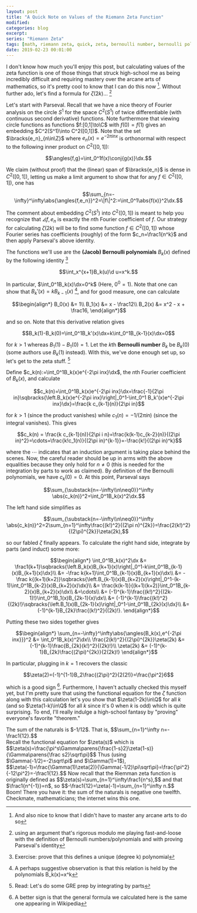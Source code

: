 ```yaml
---
layout: post
title: "A Quick Note on Values of the Riemann Zeta Function"
modified:
categories: blog
excerpt:
series: "Riemann Zeta"
tags: [math, riemann zeta, quick, zeta, bernoulli number, bernoulli polynomial]
date: 2019-02-23 00:01:00
---
```


I don't know how much you'll enjoy this post, but calculating values of the zeta function is one of those things that struck high-school me as being incredibly difficult and requiring mastery over the arcane arts of mathematics, so it's pretty cool to know that I can do this now [^1]. Without further ado, let's find a formula for $\zeta(2k)\dots$ [^2]

Let's start with Parseval. Recall that we have a nice theory of Fourier analysis on the circle $S^1$ for the space $C^2(S^1)$ of twice differentiable (with continuous second derivative) functions. Note furthermore that viewing circle functions as functions $f:[0,1]\to\C$ with $f(0)=f(1)$ gives an embedding $C^2(S^1)\into C^2([0,1])$. Note that the set $\bracks{e_n}_{n\in\Z}$ where $e_n(x)=e^{-2\pi inx}$ is orthonormal with respect to the following inner product on $C^2([0,1])$:

$$\angles{f,g}=\int_0^1f(x)\conj{g(x)}\dx.$$

We claim (without proof) that the (linear) span of $\bracks{e_n}$ is dense in $C^2([0,1])$, letting us make a limit argument to show that for any $f\in C^2([0,1])$, one has

$$\sum_{n=-\infty}^\infty\abs{\angles{f,e_n}}^2=\|f\|^2:=\int_0^1\abs{f(x)}^2\dx.$$

The comment about embedding $C^2(S^1)$ into $C^2([0,1])$ is meant to help you recognize that $\angles{f,e_n}$ is exactly the $n$th Fourier coefficient of $f$. Our strategy for calculating $\zeta(2k)$ will be to find some function $f\in C^2([0,1])$ whose Fourier series has coefficients (roughly) of the form $c_n=\frac1{n^k}$ and then apply Parseval's above identity.

The functions we'll use are the <b>(Jacob) Bernoulli polynomials</b> $B_k(x)$ defined by the following identity [^4]

$$\int_x^{x+1}B_k(u)\d u=x^k.$$

In particular, $\int_0^1B_k(x)\dx=0^k$ (Here, $0^0=1$). Note that one can show that $B_k'(x)=kB_{k-1}(x)$ [^3], and for good measure, one can calculate

$$\begin{align*}
    B_0(x) &= 1\\
    B_1(x) &= x - \frac12\\
    B_2(x) &= x^2 - x + \frac16,
\end{align*}$$

and so on. Note that this derivative relation gives

$$B_k(1)-B_k(0)=\int_0^1B_k'(x)\dx=k\int_0^1B_{k-1}(x)\dx=0$$

for $k>1$ whereas $B_1(1)-B_1(0)=1$. Let the $k$th <b>Bernoulli number</b> $B_k$ be $B_k(0)$ (some authors use $B_k(1)$ instead). With this, we've done enough set up, so let's get to the zeta stuff. [^5]

Define $c_k(n):=\int_0^1B_k(x)e^{-2\pi inx}\dx$, the $n$th Fourier coefficient of $B_k(x)$, and calculate

$$c_k(n)=\int_0^1B_k(x)e^{-2\pi inx}\dx=\frac{-1}{2\pi in}\sqbracks{\left.B_k(x)e^{-2\pi inx}\right|_0^1-\int_0^1 B_k'(x)e^{-2\pi inx}\dx}=\frac{k c_{k-1}(n)}{2\pi in}$$

for $k>1$ (since the product vanishes) while $c_1(n)=-1/(2\pi in)$ (since the integral vanishes). This gives

$$c_k(n) = \frac{k c_{k-1}(n)}{2\pi i n}=\frac{k(k-1)c_{k-2}(n)}{(2\pi in)^2}=\cdots=\frac{k!c_1(n)}{(2\pi in)^{k-1}}=-\frac{k!}{(2\pi in)^k}$$

where the $\cdots$ indicates that an induction argument is taking place behind the scenes. Now, the careful reader should be up in arms with the above equalities because they only hold for $n\neq0$ (this is needed for the integration by parts to work as claimed). By definition of the Bernoulli polynomials, we have $c_k(0)=0$. At this point, Parseval says

$$\sum_{\substack{n=-\infty\\n\neq0}}^\infty \abs{c_k(n)}^2=\int_0^1B_k(x)^2\dx.$$

The left hand side simplifies as

$$\sum_{\substack{n=-\infty\\n\neq0}}^\infty \abs{c_k(n)}^2=2\sum_{n=1}^\infty\frac{(k!)^2}{(2\pi n)^{2k}}=\frac{2(k!)^2}{(2\pi)^{2k}}\zeta(2k),$$

so our fabled $\zeta$ finally appears. To calculate the right hand side, integrate by parts (and induct) some more:

$$\begin{align*}
    \int_0^1B_k(x)^2\dx 
    &= \frac1{k+1}\sqbracks{\left.B_k(x)B_{k+1}(x)\right|_0^1-k\int_0^1B_{k-1}(x)B_{k+1}(x)\dx}\\
    &= -\frac k{k+1}\int_0^1B_{k-1}(x)B_{k+1}(x)\dx\\
    &= -\frac k{(k+1)(k+2)}\sqbracks{\left.B_{k-1}(x)B_{k+2}(x)\right|_0^1-(k-1)\int_0^1B_{k-2}(x)B_{k+2}(x)\dx}\\
    &= \frac{k(k-1)}{(k+1)(k+2)}\int_0^1B_{k-2}(x)B_{k+2}(x)\dx\\
    &=\cdots\\
    &= (-1)^{k-1}\frac{(k!)^2}{(2k-1)!}\int_0^1B_1(x)B_{2k-1}(x)\dx\\
    &= (-1)^{k-1}\frac{(k!)^2}{(2k)!}\sqbracks{\left.B_1(x)B_{2k-1}(x)\right|_0^1-\int_0^1B_{2k}(x)\dx}\\
    &= (-1)^{k-1}B_{2k}\frac{(k!)^2}{(2k)!}.
\end{align*}$$

Putting these two sides together gives

$$\begin{align*}
    \sum_{n=-\infty}^\infty\abs{\angles{B_k(x),e^{-2\pi inx}}}^2 &= \int_0^1B_k(x)^2\dx\\
    \frac{2(k!)^2}{(2\pi)^{2k}}\zeta(2k) &= (-1)^{k-1}\frac{B_{2k}(k!)^2}{(2k)!}\\
    \zeta(2k) &= (-1)^{k-1}B_{2k}\frac{(2\pi)^{2k}}{2(2k)!}
\end{align*}$$

In particular, plugging in $k=1$ recovers the classic

$$\zeta(2)=(-1)^{1-1}B_2\frac{(2\pi)^2}{2(2!)}=\frac{\pi^2}6$$

which is a good sign [^6]. Furthermore, I haven't actually checked this myself yet, but I'm pretty sure that using the functional equation for the $\zeta$ function along with this calculation let's you show that $\zeta(1-2k)\in\Q$ for all $k$ (and so $\zeta(1-k)\in\Q$ for all $k$ since it's 0 when $k$ is odd) which is quite surprising. To end, I'll really indulge a high-school fantasy by "proving" everyone's favorite "theorem."

<div class="theorem" name="The Best One">
    The sum of the naturals is $-1/12$. That is,
    $$\sum_{n=1}^\infty n=-\frac1{12}.$$
</div> 
<div class="proof4">
    Recall the functional equation for $\zeta(s)$ which is
    $$\zeta(s)=\frac{\pi^s\Gamma\parens{\frac{1-s}2}\zeta(1-s)}{\Gamma\parens{\frac s2}\sqrt\pi}$$
    Thus (using $\Gamma(-1/2)=-2\sqrt\pi$ and $\Gamma(1)=1$),
    $$\zeta(-1)=\frac{\Gamma(1)\zeta(2)}{\Gamma(-1/2)\pi\sqrt\pi}=\frac{\pi^2}{-12\pi^2}=-\frac1{12}.$$
    Now recall that the Riemman zeta function is originally defined as
    $$\zeta(s)=\sum_{n=1}^\infty\frac1{n^s},$$
    and that $\frac1{n^{-1}}=n$, so 
    $$-\frac1{12}=\zeta(-1)=\sum_{n=1}^\infty n.$$
    Boom! There you have it: the sum of the naturals is negative one twelfth. Checkmate, mathematicians; the internet wins this one.
</div>

[^1]: And also nice to know that I didn't have to master any arcane arts to do so
[^2]: using an argument that's rigorous modulo me playing fast-and-loose with the definition of Bernoulli numbers/polynomials and with proving Parseval's identity
[^3]: A perhaps suggestive observation is that this relation is held by the polynomials B_k(x)=x^k
[^4]: Exercise: prove that this defines a unique (degree k) polynomial
[^5]: Read: Let's do some GRE prep by integrating by parts
[^6]: A better sign is that the general formula we calculated here is the same one appearing in Wikipedia
